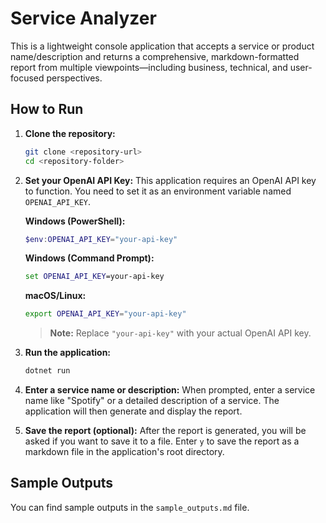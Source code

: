 # Service Analyzer

This is a lightweight console application that accepts a service or product name/description and returns a comprehensive, markdown-formatted report from multiple viewpoints—including business, technical, and user-focused perspectives.

## How to Run

1.  **Clone the repository:**
    ```bash
    git clone <repository-url>
    cd <repository-folder>
    ```

2.  **Set your OpenAI API Key:**
    This application requires an OpenAI API key to function. You need to set it as an environment variable named `OPENAI_API_KEY`.

    **Windows (PowerShell):**
    ```powershell
    $env:OPENAI_API_KEY="your-api-key"
    ```

    **Windows (Command Prompt):**
    ```cmd
    set OPENAI_API_KEY=your-api-key
    ```

    **macOS/Linux:**
    ```bash
    export OPENAI_API_KEY="your-api-key"
    ```
    > **Note:** Replace `"your-api-key"` with your actual OpenAI API key.

3.  **Run the application:**
    ```bash
    dotnet run
    ```

4.  **Enter a service name or description:**
    When prompted, enter a service name like "Spotify" or a detailed description of a service. The application will then generate and display the report.

5.  **Save the report (optional):**
    After the report is generated, you will be asked if you want to save it to a file. Enter `y` to save the report as a markdown file in the application's root directory.

## Sample Outputs

You can find sample outputs in the `sample_outputs.md` file. 